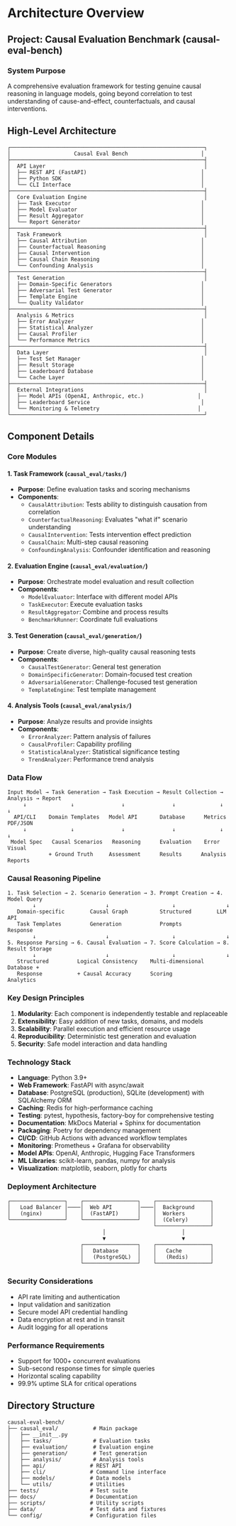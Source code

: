 # Architecture Overview

## Project: Causal Evaluation Benchmark (causal-eval-bench)

### System Purpose
A comprehensive evaluation framework for testing genuine causal reasoning in language models, going beyond correlation to test understanding of cause-and-effect, counterfactuals, and causal interventions.

## High-Level Architecture

```
┌─────────────────────────────────────────────────────────────┐
│                    Causal Eval Bench                       │
├─────────────────────────────────────────────────────────────┤
│  API Layer                                                  │
│  ├── REST API (FastAPI)                                    │
│  ├── Python SDK                                            │
│  └── CLI Interface                                         │
├─────────────────────────────────────────────────────────────┤
│  Core Evaluation Engine                                     │
│  ├── Task Executor                                         │
│  ├── Model Evaluator                                       │
│  ├── Result Aggregator                                     │
│  └── Report Generator                                      │
├─────────────────────────────────────────────────────────────┤
│  Task Framework                                             │
│  ├── Causal Attribution                                    │
│  ├── Counterfactual Reasoning                              │
│  ├── Causal Intervention                                   │
│  ├── Causal Chain Reasoning                                │
│  └── Confounding Analysis                                  │
├─────────────────────────────────────────────────────────────┤
│  Test Generation                                            │
│  ├── Domain-Specific Generators                            │
│  ├── Adversarial Test Generator                            │
│  ├── Template Engine                                       │
│  └── Quality Validator                                     │
├─────────────────────────────────────────────────────────────┤
│  Analysis & Metrics                                         │
│  ├── Error Analyzer                                        │
│  ├── Statistical Analyzer                                  │
│  ├── Causal Profiler                                       │
│  └── Performance Metrics                                   │
├─────────────────────────────────────────────────────────────┤
│  Data Layer                                                 │
│  ├── Test Set Manager                                      │
│  ├── Result Storage                                        │
│  ├── Leaderboard Database                                  │
│  └── Cache Layer                                           │
├─────────────────────────────────────────────────────────────┤
│  External Integrations                                      │
│  ├── Model APIs (OpenAI, Anthropic, etc.)                 │
│  ├── Leaderboard Service                                   │
│  └── Monitoring & Telemetry                               │
└─────────────────────────────────────────────────────────────┘
```

## Component Details

### Core Modules

#### 1. Task Framework (`causal_eval/tasks/`)
- **Purpose**: Define evaluation tasks and scoring mechanisms
- **Components**:
  - `CausalAttribution`: Tests ability to distinguish causation from correlation
  - `CounterfactualReasoning`: Evaluates "what if" scenario understanding
  - `CausalIntervention`: Tests intervention effect prediction
  - `CausalChain`: Multi-step causal reasoning
  - `ConfoundingAnalysis`: Confounder identification and reasoning

#### 2. Evaluation Engine (`causal_eval/evaluation/`)
- **Purpose**: Orchestrate model evaluation and result collection
- **Components**:
  - `ModelEvaluator`: Interface with different model APIs
  - `TaskExecutor`: Execute evaluation tasks
  - `ResultAggregator`: Combine and process results
  - `BenchmarkRunner`: Coordinate full evaluations

#### 3. Test Generation (`causal_eval/generation/`)
- **Purpose**: Create diverse, high-quality causal reasoning tests
- **Components**:
  - `CausalTestGenerator`: General test generation
  - `DomainSpecificGenerator`: Domain-focused test creation
  - `AdversarialGenerator`: Challenge-focused test generation
  - `TemplateEngine`: Test template management

#### 4. Analysis Tools (`causal_eval/analysis/`)
- **Purpose**: Analyze results and provide insights
- **Components**:
  - `ErrorAnalyzer`: Pattern analysis of failures
  - `CausalProfiler`: Capability profiling
  - `StatisticalAnalyzer`: Statistical significance testing
  - `TrendAnalyzer`: Performance trend analysis

### Data Flow

```
Input Model → Task Generation → Task Execution → Result Collection → Analysis → Report
     ↓              ↓               ↓               ↓              ↓         ↓
  API/CLI    Domain Templates   Model API       Database      Metrics   PDF/JSON
     ↓              ↓               ↓               ↓              ↓         ↓
 Model Spec   Causal Scenarios   Reasoning      Evaluation    Error      Visual
             + Ground Truth     Assessment      Results      Analysis   Reports
```

### Causal Reasoning Pipeline

```
1. Task Selection → 2. Scenario Generation → 3. Prompt Creation → 4. Model Query
        ↓                      ↓                    ↓                ↓
   Domain-specific        Causal Graph          Structured        LLM API
   Task Templates         Generation            Prompts           Response
        ↓                      ↓                    ↓                ↓
5. Response Parsing → 6. Causal Evaluation → 7. Score Calculation → 8. Result Storage
        ↓                      ↓                    ↓                ↓
   Structured         Logical Consistency    Multi-dimensional   Database +
   Response           + Causal Accuracy      Scoring             Analytics
```

### Key Design Principles

1. **Modularity**: Each component is independently testable and replaceable
2. **Extensibility**: Easy addition of new tasks, domains, and models
3. **Scalability**: Parallel execution and efficient resource usage
4. **Reproducibility**: Deterministic test generation and evaluation
5. **Security**: Safe model interaction and data handling

### Technology Stack

- **Language**: Python 3.9+
- **Web Framework**: FastAPI with async/await
- **Database**: PostgreSQL (production), SQLite (development) with SQLAlchemy ORM
- **Caching**: Redis for high-performance caching
- **Testing**: pytest, hypothesis, factory-boy for comprehensive testing
- **Documentation**: MkDocs Material + Sphinx for documentation
- **Packaging**: Poetry for dependency management
- **CI/CD**: GitHub Actions with advanced workflow templates
- **Monitoring**: Prometheus + Grafana for observability
- **Model APIs**: OpenAI, Anthropic, Hugging Face Transformers
- **ML Libraries**: scikit-learn, pandas, numpy for analysis
- **Visualization**: matplotlib, seaborn, plotly for charts

### Deployment Architecture

```
┌─────────────────┐    ┌─────────────────┐    ┌─────────────────┐
│   Load Balancer │────│  Web API        │────│  Background     │
│   (nginx)       │    │  (FastAPI)      │    │  Workers        │
└─────────────────┘    └─────────────────┘    │  (Celery)       │
                                              └─────────────────┘
                              │                        │
                              ▼                        ▼
                       ┌─────────────────┐    ┌─────────────────┐
                       │   Database      │    │   Cache         │
                       │   (PostgreSQL)  │    │   (Redis)       │
                       └─────────────────┘    └─────────────────┘
```

### Security Considerations

- API rate limiting and authentication
- Input validation and sanitization
- Secure model API credential handling
- Data encryption at rest and in transit
- Audit logging for all operations

### Performance Requirements

- Support for 1000+ concurrent evaluations
- Sub-second response times for simple queries
- Horizontal scaling capability
- 99.9% uptime SLA for critical operations

## Directory Structure

```
causal-eval-bench/
├── causal_eval/           # Main package
│   ├── __init__.py
│   ├── tasks/             # Evaluation tasks
│   ├── evaluation/        # Evaluation engine
│   ├── generation/        # Test generation
│   ├── analysis/          # Analysis tools
│   ├── api/              # REST API
│   ├── cli/              # Command line interface
│   ├── models/           # Data models
│   └── utils/            # Utilities
├── tests/                # Test suite
├── docs/                 # Documentation
├── scripts/              # Utility scripts
├── data/                 # Test data and fixtures
└── config/               # Configuration files
```